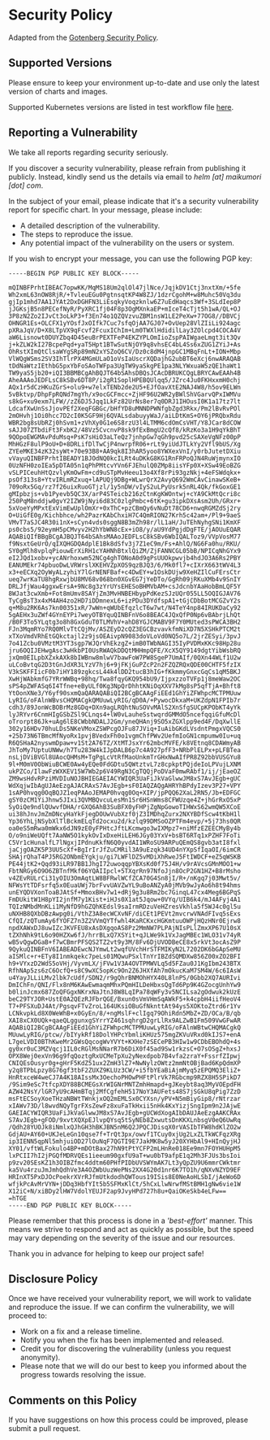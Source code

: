 # Security Policy

Adapted from the [Gotenberg Security Policy](https://github.com/gotenberg/gotenberg/blob/main/SECURITY.md).

## Supported Versions

Please ensure to keep your environment up-to-date and use only the latest version of charts and images.

Supported Kubernetes versions are listed in test workflow file [here](.github/workflows/test.yml).

## Reporting a Vulnerability

We take all reports regarding security seriously.

If you discover a security vulnerability, please refrain from publishing it publicly.
Instead, kindly send us the details via email to _helm [at] maikumori [dot] com_.

In the subject of your email, please indicate that it's a security vulnerability report for specific chart.
In your message, please include:

- A detailed description of the vulnerability.
- The steps to reproduce the issue.
- Any potential impact of the vulnerability on the users or system.

If you wish to encrypt your message, you can use the following PGP key:

```
-----BEGIN PGP PUBLIC KEY BLOCK-----

mQINBFPrhtIBEAC7opwKK/MqMS18Um2qlOl47jlNce/JqjkDV1Ctj3nxtXm/+5fe
Wh2xmL63nOW8RjR/+TvleuEGu0PgtnsqtKP4W8ZJ/1dzrCgohM+w8Muhc50Vq3du
gjIp1mhd7AA1JYAt2DxDGHFN3LiEsqkyVoqzknlw6Z7uEdHaqcs3Wf+3SLdIep8P
jJGKsjB5n8PECefNyR/PyXRC1fj04F8p3OgMXnkaEP+mIceT4cTjt5h1wA/QL+OJ
3P8zN2Zo2IJvCt3oLkP3+f3En74o1QZQVzvuZBM1nsW1LE2PeXw+77OG8//DBVCj
OHNGR1Es+OLCFX1yYOsfJxOIfk7Cuc7sfqOjAA7GJ07+OvUep28VlZIiLi924agc
pXRaJqV/D+X8LTpVX9qFcvf2FcuxIChIm+Lm0TWXlHdidilLay3ZOlcpd4COCA4V
aW6Lisnowt0DUYZbq4D45euBrPEXTFeP4EKZYPLOmIioZspPAIWgaeLmgt3it3Qv
j+kZLW2kI27BcpePqd+yaT5Hpt1BTwSutNjOY9q8vhsEC4bL4Ss6xZUG1ZYiJ+As
OhRstXImQtClsaWYgSRp89mN2xYSZoQ6CV/Dz0c8dM4jnpGC1MBqFnLt+ION+Mbp
VlWQgWSms2SV3IhTlrPX4MGmULaO1oVsIaUscrXQDajhG2ubBT6eXcj6nwARAQAB
tDdNaWtzIEthbG5pxYbFoSAoTWFpa3UgTW9yaSkgPE1pa3NLYWxuaW5zQE1haWt1
TW9yaS5jb20+iQI3BBMBCgAhBQJT64bSAhsDBQsJCAcDBRUKCQgLBRYCAwEAAh4B
AheAAAoJEDFLsC8kSBv6DT8P/i2gR1SoplHPEBQUlqq5/JZrc4Ju0FKHxxmH0chj
AQx1r5dCzHKuZGrS+olu9+w7elxTENb2de2U5+EJfOavXtE2NAJ4W8/h5ov9ELWn
5vBktvp/DhpFpRQNd7mgYh/x9ocGCFmcc+ZjHF96U2WR2yBWlShVGarvQPxIWMVu
s8kG+xu9exm7LFW//zZ6DJ5Jqq1LkFz82UrNs8er7q0DRJ1IHOusI0K1a17tz7lt
LdcafXwUnSsJjovPEf2XeqFGBGc/bHfYD8uMNNDPWNfgbZgd3Rkx/Pm2lBvRvPOl
2mOHvhj1Oi0hcc7D2cI0K5GF9Hj6QVALsdabuyyWaJ/aiLDtKmS+OY6jPRQbxRdu
WBR2bg8sUbRZj0hSvm1+zVhXy0G1e6S8rzU3l4LTMM6cdOmCsVHT/Y8JCar8dCOW
sAJJ07ZTbdiFt3FxbK2/48Vz5CvcnvP8sk9fExBmgU2cQf8/kRzKo3a1H9qYkBhT
9QOpoEWGMAvPduMsq+PsK7sHiO3aLTeQz7jnhpGw7qGh9pvd25cSAXeVgNFz00pP
MhHGzF8ulP9oU+D+8DRLifDlTwCjP4nwrpfR06+rLt9yiUdJTLkYy2Vfl9bUS/Xg
ZYEeMKE34zK32syWt+70e93B8+AA9qk8I3hAR5yoo8YWXexVnI/y0rbJutetDXiu
vVayuQINBFPrhtIBEADY1BJOdNQ0kcILRt4uDKkG8KG1RnFRPoQJN4RuWjmynxIO
0UzNFH0zoIEa5pDTA05n1qPhPMtcvYVn6FJEhulQ0ZMp8iisYFp0X+XSw49EoBZG
vSLPICeuhHtQzvlyKmOwFm+cd9uSTpMvHeeu13o4Xf8rPi93gzNkj+4eFSWdqkx+
psOf313s8+YtvIRLmRZxuq+lAPUQj9DBg+WLwrQrX2AvyQ692WmCAvCinawSKeB+
709oRx5Gq/rz7f26uixRuoGTjzl/1y5nDW/vIyS2uLPyUsrk5nRL4Qk/fkGoxGE1
gMIpbzjs+vb1Pyevb5QC3X/arP4STeicb216zCtnKgKWOntwj+cYA9CkMtQcri8c
250PqM8nddjw0gvY2IZW9jNyi6d83C0zlgPmbc+6tK+gu3ipkDXsAsm2Uh/GRxr+
5xVoeYyMPxtExVimEwUplOmXr+0xThC+pzCBmQy6vNuDt78CD6+nwqRGMZdSj2ry
O+UiGfE0g/Kichbhce/wh2PazrKAbChxiH7C4QmRION27Krh5c42am+/Pl9+9aeS
VMvT7aSJC4R30i1nX+sCyn4vds0sggN8B3mZh98r/lL1aH/JuTEhNyhgSNi1KmXF
ps0cbs5/92eymH5pCMvyv2H2hYbWN8cEx+iO8/y/aU9YdPgjdDgFTE/jAOUuEQAR
AQABiQIfBBgBCgAJBQJT64bSAhsMAAoJEDFLsC8kSBv6WbIQALToz9/VVpVosM77
f9NsxtGeUrO/qIXQHGDQAdplE1Bk8dSfv3j7Z1eC9m/Fs+AhlQ/NG6Fa0hu/RKU/
SY0gMlh8vplqPiouwErXiRH1cYAHNhBtxlQiZM/ZjFANNCGL05bB/NPICqNhGYx9
eI2JQd1xobv+ycANrhoxwm52NCg4ghTONoA0d9gPsUUOkpwvjb4hdJO3A6Rs2PBY
EANUMEkr74pbuoDwLVRWrslXKEHVZpXOS9qzBJQ3/6/Mk0fl7+cIXrX663tWV4L3
x3+eECXq2OyWyALzyhiY7lGrNENFBaf+c4DwEY+w1OskDUjw9XeHZIlCuFErsCtr
ueq7wrKaTU8hgRxwjbU8MV68v068bn0XGvEG7jYeDTo/GgRh09jRKuXMb4v9SnIY
DRLJfjWau4ggxwErsA+9Nc8g3zYrUYsEHESoBHMVbAM+csJdcnbYAaHobBmLQF5Y
8WJat3cwXmb+Fot8mUmv8SAYjZm3MvHNBEHbypPdKezSJzUQr055LL5OQIGJAV76
TyCgBsT3x4xM4AH4zo2HD7iDDmnexL6+izPDu3DYdfspA1+tGjCDbBotMCGZvY2s
q+M8u2RK6As7kn00351xR/7wWn+qWUbEfqzlcT6w7wt/N4TeY4np84IRUKDaCy92
5gAEHx3uZWf4GYnEYPi7weyOTBYquQINBFnV6o8BEAC4JQxQfP0Np6vBAbrjLhQt
/B0F3To5YLqtg3o8h8GxGduT0TLMVhV+ahD8YGJCMABV9F7Y0MUted3sPWCA3BH2
FJn3MqmRYo7RQ0MlvTtCQjMv/ASZEyD2cQZ3EGCBzvavkfmNiXD7N5XSHkPTCM2t
xTXoVmdVRhEtGQkctajl2z9jsOEAivpN9083doVLoVd0NQ5o7L/2jrZESyi/3pvJ
7o41Zcbu0VMztM3YT3sgp7WJQrVhEkzgZ+imB0TWbNAGI35IyPVDMxKKc98Hp28u
jru6OQIJEHwgAsc3wHkbPI0UsRWAQkDDQtMHHmpQFE/XcX5QY9149dgtYibWsbRQ
jxQm0EILpbXZxkAXk8bIWBnw8mlwV7bawFoW7PW8SgeP7UmAIf/0QXn44WLf1U2w
uLCoBvtqG2D3tGnJdXR3LYzV7hj6+9jFKjGuPZcP2n2FZQZRQxQDE00CHTF5fzIX
V3kSKFFIicF0b7iHY189zgkcsL44k4lDD2tucB3hIG+fKkmmyGnxcGqCs1qM5BKJ
XwHjWAbkmfG7YRrWWBq+98hq/Twa8fqyGKQ954bU9/IjpxzzoTVFp1j8meWaw2OC
sPS4pZWFASq6I4Tfne+eByULf0Kg3NpQrDhhtKNiOqXXV7kMg8sP5qfTjA+Bhft8
YtOonXNe3/Y6yf90sxmQaQARAQABiQI2BCgBCAAgFiEEd1GhYiZFWhpcMCTPMUuw
LyRIG/oFAlnWBvsCHQMACgkQMUuwLyRIG/qD0A/+PywocDkxaM+UKZdpN1FPIb7r
cdh3/89JonWcBOBrMz8GDq+DXn9agLRQhtNuSOVvMAlS2XnSfgSUCpKPObKT4yYk
lyJRYvr6CnmHIgGSbZSl9CLnqs4+lW0vLauheSstwqrdGMMdO5ncefqqiGfuMcDl
oTrorpt86Jk+uAg6lE8CWbbNDALJ2Gm/yneQHAnj9SO5xZGXlpp9ed4F/DqXwllE
302y16HDv70huLDs5NKeVMoxZSWPcgOJFu87JViq+IuAibGKdLVsdntPmgxVQCS0
+25b73N6TBmcMfNyoRx1pvjBVedxFh0o1vgmChfPWv2UefmIoGN1cmpumw0Iu+uq
R6QSHaA2nyswmDpaw+v1St2A76TZ/XtMTJsxYr62mbcMVFE/k8VEtnq8CDAWmyAB
JhToMy7UptuUNWw/h7Tu283W4kIJpDALB6p7c4A927pfF3+NRbPlELPx+pLFBTea
nsLjDViBVGl8UAocQHMsM+TgPgLcVtRfMaoUnkmTrGHxNwAIfPR8Z92bbVUSGYu8
9l+M0mV0ObWiuBCWE0Aw4yEQe0FdGDtu5QWtztvL7z8cpkptPQjdeIoLPVujLXNM
ukPZCo/IlawFzWXKEV15W7Wb2p6V49RgN3CgTQQjPoDVaF0mwRAbf1/ij/jEaeOZ
ZM9wsHdvRPziMVDIuNOJBHIEGAEIACYWIQR3UaFiJkVaGlwwJM8xS7AvJEgb+gUC
WdXqjwIbAgUJAeEzgAJACRAxS7AvJEgb+sF0IAQZAQgAHRYhBPdyIzev3P27+VPY
1sAP0hvqg0OqBQJZ1eqPAAoJEMAP0hvqg0Oq+XIP/jpPQQ62XaL2RN5/Jb+EDFGC
gSY0zCM1YiJhnw5JIxi3QVMBQvcuLesMn1Sr6HSnWms8CFWUzqe4Z+jhGrRxO5xP
SyOiQe9ndlQUwvfDHA/rGXQ6AhB3SuBFX0yFHPjZgNpGowoTIHWxS62wmQW5XCoE
ui38hJnvJmZmDNcyHaYkFjegDOUwVubXzf0jZ3IMDhqZurx2NXYBDfScw4tKbH1l
Yp36YhLjNSybXlTlBckmELqTd2ocxu2d/kzlq99DMSoOZPTFm4evp/+5j73hs0QR
oa0eS5mRwa0mWkx6dJN9zE0yFPHtcJftLKcmwgo3wIXMpz7+niMfzEZEECMyBy4b
O/o9niWeUQft7AaNW5O1kykOvIxDxeHiLEH6JGy03YxV+bsBT6RTq1xPZHF7FoTi
C5Vr1cHunalfL7lNgxjIPdnuKkfN6Q0yvdAI1WRoSU9ARPuQEmQS8gvb3atI8fxl
jaCjgOAZK5P3UU5cXf+BgIrIrJfZuCMRil3A9uEzqk34UD4nYXpSfIqaOI/6imCR
SHAjrQhaT4PJ5RG2ONbmEYgkju/gi7LWFlDZ5vMDiXhRweJ5FtIWDCF+eZ5qWSKB
PE44jtK2+Qqd93iLR97BB1JhgI72uwoqqpYBXsKd0f75J4H/v9rAVcsGMnMOO1+w
FbtNRGy6O9O6ZBTnfMkf06YQAIIpcl+5TXqrRn97NfoJjn8OcP2GN1HZ+B8rMsho
v4ZEvRULrCi31yOIU3OmAqtLW8BFRwlWCfZCA70G4Sn8jI/R+/nKgq7j03Mwt5v/
NFWsYtTDFsrfq5x0EuaUWj7brFvvUAVZwYL9uBoANZyA0jMVb9wJyAo6h8t94hms
unEYQDVXonToaBJAtSf+MmoxBHv7w1+dRj9g3u8Rm2bc7GinqL47cx4Meg6BGPqS
FmDUkitW1H8pYI2jnfM7y1Kist+iHJs0X1at5Jqow+0VYq/UIB6k4/mJ4AFyj4A1
TQIzNMbdMnKLi1MyNfD9hGZQhKEdsl9saIrmRDzuVeHZresVkhla5f5WJ4c0gl5u
uNXHB8QXbDBzAwpg0i/VthZ3A8ecWCXvNF/diCEt1PEVt2mvcrwVNAdFIvq5sExs
CfQI/zQTumAy6fYOFZ7n3Z2VVmQYTfwhl4KaRCKxcHGKmtuuOWPjHQzHNr0Ejrw8
npdXAWxDJ8uwIZcJKVFEU8xAsDXgqoAS8Pz2MmNW7PLPAjNIsPLlZmxXP67U10sX
tZXhNhk9tL6o90HZXw6fJ/hrrBLxQ7XSYit+qJLWe9k1VxJagMBEc1WLO31v74yR
wB5vQgwDGaB+f7wCBmrPFSQS2TZ2vt9y3M/8Fv6DjUVODBeCE8x5rkVt3ocAsZ9P
9QykuQINBFnV6IABEADEwcNJYmwLt2wqfUVchHrSTFMIKyN2L7202DK6bGApSeMU
aISMlc+r+ETy8I1nmkqekc7peLs01MQwuPSxlTnYrIBZdSQMDXw856Z00xZO2BFI
h9+VYxzD2WdS5oVHj/VyvmLX/jFVw1V3A4OVTPMWVLq5d5FZau0J1KgIbm243BTX
RfhNAp5zs6zC6OcfQ+s8C9wXC5opKc9On2Z6JHXfAh7mOkucKaM7SM4W/6c6IAsW
u4YayJLLiLMv2lbk7cUdf/SDN2/r9gQhrBNMOhHYX40L8lnPS/0Gbb2XQ7AURIvi
DmIChFn/QNI/Flx8nM6KAwEwmaqmMhxPQmHILDeHbxsQgTd6Pp9K4GZocgUnhYw9
b0linJcmx687ZoQFGgxNKrxNaJtnJ8W8LqIPa78qWFy3v5NCILsa2gOdwuk2kUzE
beC29TYJOR+UstE0A2QEzRJFbrQGE/Bxun0sVmVHmSqAWkF5+k4cpbH4iifHeoV4
T7+PFSXuDJ4At/PgsqvFTvZroL164UKsiOBuGfNknttAt94ys5XOKtoZtrd6r1Yv
LCNkvpkLd8X0WeWhB+x0GyEn/8/+ngMslF+clIgq79OhiRdn5MbZ+ZD/OCa/B/qb
XAI8xCX0UQk+qaeQLggunxgSYrrYZ461sqhrgD2grLlRx9ALZwB1Fm509VwGFwAR
AQABiQI2BCgBCAAgFiEEd1GhYiZFWhpcMCTPMUuwLyRIG/oFAlnWBtwCHQMACgkQ
MUuwLyRIG/ptcw//bIYykRf18DolYHPcYbmliKHUz575mgZKVuVRxd0kIJS7+enA
L7geLVDI0BThKweMr2GWsQqcogWvYVYt+KXHe7zSECePB3HIw1w9CDbEBOhdQ+4s
gy0xr0uC3MZVqcj1IL0cRGlMsNNarR7b6DiX0f45ad9Sw1rkzsC+O7sOSgZ+hxsJ
OPX8Wej0exVn96g9fqQoztgRxUCMeTpXu2yNexdpob7B4vfa2zraY+FssrfZIpwj
CNIQEsOusyr0g+gHrF5KdZ51ux2ZmH3lZ7+NwNylzOWtz2mmNtOBjBad6KpQdmXP
y2q8TPbLpzy8G76gf3tbF2ZUXZ9KLUz3CW/+i5fbYEaBiAjmMyq5zEPQMQ3EliZ+
HnRtxceW4weCJ7A4K18AIssMx3OechoPHOwPHFtPlrVk7RGbcmp9RZX8H5SPikD7
/9Sim9eSc7tfcpXDY88BCMEGsXrWIGNrMNTZmhHmapd+gJKeybt8aq3MyVOEpdFH
AZW42NsY/lGR7yU9cAHmBTqj2MfCgfehH517NoY3AUFets48S7jSGkU8qPig7ZzD
msFtECSoyXoeTHzaNBWtTWnkjxOQ2mEMLSx0CYXsn/yPV+N5mBiyGip8/rNtrzar
xIAWv73D/l8wvdNQyTgrFXsZewFz8xuFaTkHxii5nHk4KxYizjSngIpm9n2JAjwE
GAEIACYWIQR3UaFiJkVaGlwwJM8xS7AvJEgb+gUCWdXogAIbDAUJAeEzgAAKCRAx
S7AvJEgb+gFOD/9xvtXQXpEJlvpQYsq5tSyNEb8ZxwutsDnKKXLnbsgV0eQ6UwRq
/Qdh28YUOJk8iNmlxQJhGH3hBKJBN5nM6Q2JPQCJDisqX0rVASIbTFW8hdKlZO2w
GdjAU+AY60+UKJeLeGn10qse7f+TrQt3px/owvf1TCuy0xjUg2LxZLTkWCFqzXRg
ip3IENN5qpNl5mhjuiOD27lOuNqF7QGTI9E7JakMK8w5yJ20XYHbAl9+HInQyjHJ
XY01/vftWLFokulo4BP+mDOtBax27hN9tPtYCFP2mLHnRe018Ee9mn7FOYHUHpM5
lxPCII7hI2jPGQfMDRVQEs1ieeum90gxfU9aT+wu0bT9afpE1q2Mh3FJUs3bsIoi
p9zv20SEsKZ1h3OIBZfmc4ddtm60PHfPIDbUVSWYmAK7Lt3yQpZU9U6mmrCWktmr
ka5Vu4rzuJmJmhQdhVe3A4OZWbUuzWePNs2XX4G20d1nr6K7TO1h/qNXvNZYD9EF
HRInXT5PxDJOcPoekrXVrRJfmUtkdodhQWTous19ISis8E0NeAoHLSbI/jAeWo6D
wfjkPcAvMrVYN+jDDq3HbfYIt5b5SFMxKlCt/5hCxLlwNrwfMStBMH1gNw6vie1W
X12iC+N/xiBDy2lHW7VdolYEUJF2ap9JvyHPd727h8u+QaiOKeSkb4eLFw==
=hTGE
-----END PGP PUBLIC KEY BLOCK-----
```

Please remember that this process is done in a _'best-effort'_ manner.
This means we strive to respond and act as quickly as possible, but the speed may vary depending on the severity of
the issue and our resources.

Thank you in advance for helping to keep our project safe!

## Disclosure Policy

Once we have received your vulnerability report, we will work to validate and reproduce the issue.
If we can confirm the vulnerability, we will proceed to:

- Work on a fix and a release timeline.
- Notify you when the fix has been implemented and released.
- Credit you for discovering the vulnerability (unless you request anonymity).
- Please note that we will do our best to keep you informed about the progress towards resolving the issue.

## Comments on this Policy

If you have suggestions on how this process could be improved, please submit a pull request.

